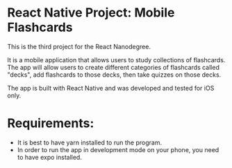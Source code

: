 # React Native Project: Mobile Flashcards

This is the third project for the React Nanodegree.

It is a mobile application that allows users to study collections of flashcards. The app will allow users to create different categories of flashcards called "decks", add flashcards to those decks, then take quizzes on those decks.

The app is built with React Native and was developed and tested for iOS only.

# Requirements:
* It is best to have yarn installed to run the program.
* In order to run the app in development mode on your phone, you need to have expo installed. 
